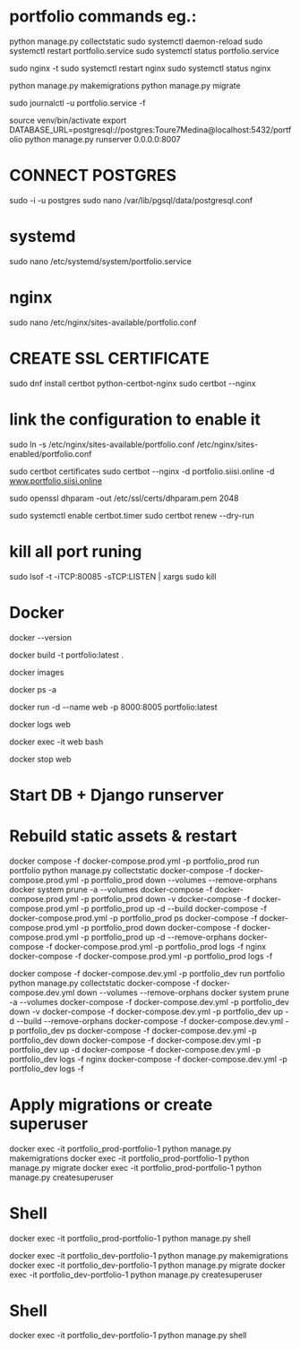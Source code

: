 # portfolio commands eg.:

python manage.py collectstatic
sudo systemctl daemon-reload
sudo systemctl restart portfolio.service
sudo systemctl status portfolio.service

sudo nginx -t
sudo systemctl restart nginx
sudo systemctl status nginx

python manage.py makemigrations
python manage.py migrate

sudo journalctl -u portfolio.service -f

source venv/bin/activate
export DATABASE_URL=postgresql://postgres:Toure7Medina@localhost:5432/portfolio
python manage.py runserver 0.0.0.0:8007

# CONNECT POSTGRES
sudo -i -u postgres
sudo nano /var/lib/pgsql/data/postgresql.conf

# systemd
sudo nano /etc/systemd/system/portfolio.service

# nginx
sudo nano /etc/nginx/sites-available/portfolio.conf

# CREATE SSL CERTIFICATE
sudo dnf install certbot python-certbot-nginx
sudo certbot --nginx

# link the configuration to enable it
sudo ln -s /etc/nginx/sites-available/portfolio.conf /etc/nginx/sites-enabled/portfolio.conf

sudo certbot certificates
sudo certbot --nginx -d portfolio.siisi.online -d www.portfolio.siisi.online

sudo openssl dhparam -out /etc/ssl/certs/dhparam.pem 2048

sudo systemctl enable certbot.timer
sudo certbot renew --dry-run

# kill all port runing
sudo lsof -t -iTCP:80085 -sTCP:LISTEN | xargs sudo kill

# Docker 
docker --version
<!-- Build an image from Dockerfile in current dir -->
docker build -t portfolio:latest .
<!-- List local images -->
docker images
<!-- List all containers (running + stopped) -->
docker ps -a
<!-- Create & start container in detached mode -->
docker run -d --name web -p 8000:8005 portfolio:latest
<!-- View logs from a container -->
docker logs web
<!-- Start an interactive shell inside a running container -->
docker exec -it web bash
<!--Gracefully stop a running container -->
docker stop web
# Start DB + Django runserver
# Rebuild static assets & restart
<!-- prod -->
docker compose -f docker-compose.prod.yml -p portfolio_prod run portfolio python manage.py collectstatic
docker-compose -f docker-compose.prod.yml -p portfolio_prod down --volumes --remove-orphans
docker system prune -a --volumes 
docker-compose -f docker-compose.prod.yml -p portfolio_prod down -v
docker-compose -f docker-compose.prod.yml -p portfolio_prod up -d --build
docker-compose -f docker-compose.prod.yml -p portfolio_prod ps
docker-compose -f docker-compose.prod.yml -p portfolio_prod down
docker-compose -f docker-compose.prod.yml -p portfolio_prod up -d --remove-orphans
docker-compose -f docker-compose.prod.yml -p portfolio_prod logs -f nginx
docker-compose -f docker-compose.prod.yml -p portfolio_prod logs -f

<!-- dev -->
docker compose -f docker-compose.dev.yml -p portfolio_dev run portfolio python manage.py collectstatic
docker-compose -f docker-compose.dev.yml down --volumes --remove-orphans
docker system prune -a --volumes 
docker-compose -f docker-compose.dev.yml -p portfolio_dev down -v
docker-compose -f docker-compose.dev.yml -p portfolio_dev up -d --build --remove-orphans
docker-compose -f docker-compose.dev.yml -p portfolio_dev ps
docker-compose -f docker-compose.dev.yml -p portfolio_dev down
docker-compose -f docker-compose.dev.yml -p portfolio_dev up -d
docker-compose -f docker-compose.dev.yml -p portfolio_dev logs -f nginx
docker-compose -f docker-compose.dev.yml -p portfolio_dev logs -f

# Apply migrations or create superuser
<!-- prod -->
docker exec -it portfolio_prod-portfolio-1 python manage.py makemigrations
docker exec -it portfolio_prod-portfolio-1 python manage.py migrate
docker exec -it portfolio_prod-portfolio-1 python manage.py createsuperuser
# Shell
docker exec -it portfolio_prod-portfolio-1 python manage.py shell
<!-- dev -->
docker exec -it portfolio_dev-portfolio-1 python manage.py makemigrations
docker exec -it portfolio_dev-portfolio-1 python manage.py migrate
docker exec -it portfolio_dev-portfolio-1 python manage.py createsuperuser
# Shell
docker exec -it portfolio_dev-portfolio-1 python manage.py shell
